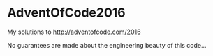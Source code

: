 # AdventOfCode2016
My solutions to http://adventofcode.com/2016

No guarantees are made about the engineering beauty of this code...
